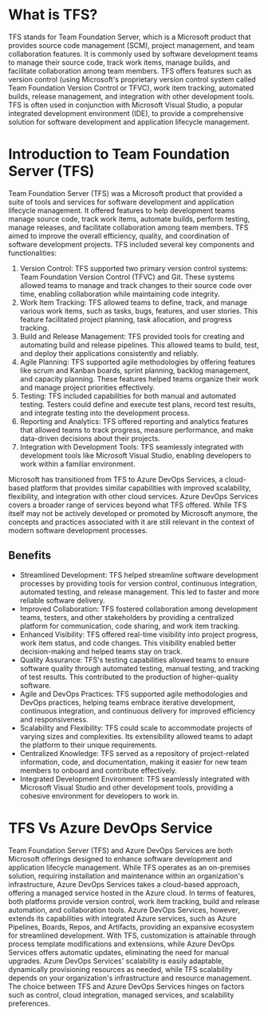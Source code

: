 # What is TFS?
TFS stands for Team Foundation Server, which is a Microsoft product that provides source code management (SCM), project management, and team collaboration features. It is commonly used by software development teams to manage 
their source code, track work items, manage builds, and facilitate collaboration among team members. TFS offers features such as version control (using Microsoft's proprietary version control system called Team Foundation 
Version Control or TFVC), work item tracking, automated builds, release management, and integration with other development tools. TFS is often used in conjunction with Microsoft Visual Studio, a popular integrated development
environment (IDE), to provide a comprehensive solution for software development and application lifecycle management.


# Introduction to Team Foundation Server (TFS)
Team Foundation Server (TFS) was a Microsoft product that provided a suite of tools and services for software development and application lifecycle management. It offered features to help development teams manage source code, track work items, automate builds, perform testing, manage releases, and facilitate collaboration among team members. TFS aimed to improve the overall efficiency, quality, and coordination of software development projects. TFS included several key components and functionalities:     

1. Version Control: TFS supported two primary version control systems: Team Foundation Version Control (TFVC) and Git. These systems allowed teams to manage and track changes to their source code over time, enabling collaboration while maintaining code integrity.
2. Work Item Tracking: TFS allowed teams to define, track, and manage various work items, such as tasks, bugs, features, and user stories. This feature facilitated project planning, task allocation, and progress tracking.
3. Build and Release Management: TFS provided tools for creating and automating build and release pipelines. This allowed teams to build, test, and deploy their applications consistently and reliably.
4. Agile Planning: TFS supported agile methodologies by offering features like scrum and Kanban boards, sprint planning, backlog management, and capacity planning. These features helped teams organize their work and manage project priorities effectively.
5. Testing: TFS included capabilities for both manual and automated testing. Testers could define and execute test plans, record test results, and integrate testing into the development process.
6. Reporting and Analytics: TFS offered reporting and analytics features that allowed teams to track progress, measure performance, and make data-driven decisions about their projects.
7. Integration with Development Tools: TFS seamlessly integrated with development tools like Microsoft Visual Studio, enabling developers to work within a familiar environment.

Microsoft has transitioned from TFS to Azure DevOps Services, a cloud-based platform that provides similar capabilities with improved scalability, flexibility, and integration with other cloud services. Azure DevOps Services covers a broader range of services beyond what TFS offered. While TFS itself may not be actively developed or promoted by Microsoft anymore, the concepts and practices associated with it are still relevant in the context of modern software development processes.


 ## Benefits
* Streamlined Development: TFS helped streamline software development processes by providing tools for version control, continuous integration, automated testing, and release management. This led to faster and more reliable software delivery.
* Improved Collaboration: TFS fostered collaboration among development teams, testers, and other stakeholders by providing a centralized platform for communication, code sharing, and work item tracking.
* Enhanced Visibility: TFS offered real-time visibility into project progress, work item status, and code changes. This visibility enabled better decision-making and helped teams stay on track.
* Quality Assurance: TFS's testing capabilities allowed teams to ensure software quality through automated testing, manual testing, and tracking of test results. This contributed to the production of higher-quality software.
* Agile and DevOps Practices: TFS supported agile methodologies and DevOps practices, helping teams embrace iterative development, continuous integration, and continuous delivery for improved efficiency and responsiveness.
* Scalability and Flexibility: TFS could scale to accommodate projects of varying sizes and complexities. Its extensibility allowed teams to adapt the platform to their unique requirements.
* Centralized Knowledge: TFS served as a repository of project-related information, code, and documentation, making it easier for new team members to onboard and contribute effectively.
* Integrated Development Environment: TFS seamlessly integrated with Microsoft Visual Studio and other development tools, providing a cohesive environment for developers to work in.

# TFS Vs Azure DevOps Service
Team Foundation Server (TFS) and Azure DevOps Services are both Microsoft offerings designed to enhance software development and application lifecycle management. While TFS operates as an on-premises solution, requiring installation and maintenance within an organization's infrastructure, Azure DevOps Services takes a cloud-based approach, offering a managed service hosted in the Azure cloud. In terms of features, both platforms provide version control, work item tracking, build and release automation, and collaboration tools. Azure DevOps Services, however, extends its capabilities with integrated Azure services, such as Azure Pipelines, Boards, Repos, and Artifacts, providing an expansive ecosystem for streamlined development. With TFS, customization is attainable through process template modifications and extensions, while Azure DevOps Services offers automatic updates, eliminating the need for manual upgrades. Azure DevOps Services' scalability is easily adaptable, dynamically provisioning resources as needed, while TFS scalability depends on your organization's infrastructure and resource management. The choice between TFS and Azure DevOps Services hinges on factors such as control, cloud integration, managed services, and scalability preferences.

